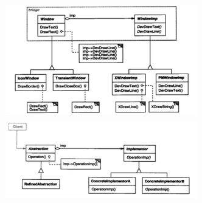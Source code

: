 ![image-20200226091440942](image-20200226091440942.png)

![image-20200226091457812](image-20200226091457812.png)

